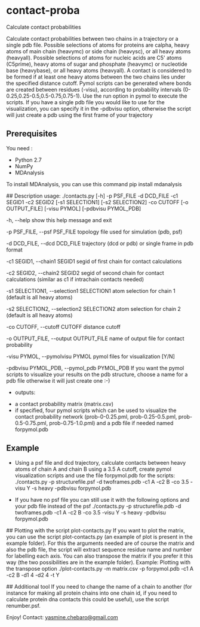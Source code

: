 # contact-proba
Calculate contact probabilities

Calculate contact probabilities between two chains in a trajectory or a single pdb file. 
Possible selections of atoms for proteins are calpha, heavy atoms of main chain (heavymc) or side chain (heavysc), or all heavy atoms (heavyall). 
Possible selections of atoms for nucleic acids are C5' atoms (C5prime), heavy atoms of sugar and phosphate (heavymc) or nucleotide base (heavybase), or all heavy atoms (heavyall). 
A contact is considered to be formed if at least one heavy atoms between the two chains lies under the specified distance cutoff.
Pymol scripts can be generated where bonds are created between residues (-visu), according to probability intervals (0-0.25,0.25-0.5,0.5-0.75,0.75-1). Use the run option in pymol to execute the scripts. If you have a single pdb
file you would like to use for the visualization, you can specify it in the -pdbvisu option, otherwise the 
script will just create a pdb using the first frame of your trajectory 


## Prerequisites
You need :
* Python 2.7 
* NumPy
* MDAnalysis

To install MDAnalysis, you can use this command
pip install mdanalysis

## Description
usage: ./contacts.py [-h] -p PSF_FILE -d DCD_FILE -c1 SEGID1 -c2 SEGID2
                            [-s1 SELECTION1] [-s2 SELECTION2] -co CUTOFF
                            [-o OUTPUT_FILE] [-visu PYMOL]
                            [-pdbvisu PYMOL_PDB]
                            
-h, --help            show this help message and exit

-p PSF_FILE, --psf PSF_FILE
                       topology file used for simulation (pdb, psf)
                        
-d DCD_FILE, --dcd DCD_FILE
                        trajectory (dcd or pdb) or single frame in pdb format
                        
-c1 SEGID1, --chain1 SEGID1
                        segid of first chain for contact calculations
                        
-c2 SEGID2, --chain2 SEGID2
                        segid of second chain for contact calculations (similar as c1 if intrachain contacts needed)
                        
-s1 SELECTION1, --selection1 SELECTION1
                        atom selection for chain 1 (default is all heavy atoms)
                        
-s2 SELECTION2, --selection2 SELECTION2
                        atom selection for chain 2 (default is all heavy atoms)
                        
-co CUTOFF, --cutoff CUTOFF
                        distance cutoff
                        
-o OUTPUT_FILE, --output OUTPUT_FILE
                        name of output file for contact probability
                        
-visu PYMOL, --pymolvisu PYMOL
                        pymol files for visualization [Y/N]
                        
-pdbvisu PYMOL_PDB, --pymol_pdb PYMOL_PDB
                        If you want the pymol scripts to visualize your results on the pdb structure, choose a name for a pdb file otherwise it will just create one :-)
                          

* outputs:
- a contact probability matrix (matrix.csv)
- if specified, four pymol scripts which can be used to visualize the contact probability network (prob-0-0.25.pml, prob-0.25-0.5.pml, prob-0.5-0.75.pml, prob-0.75-1.0.pml) 
and a pdb file if needed named forpymol.pdb

## Example 

* Using a psf file and dcd trajectory, calculate contacts between heavy atoms of chain A and chain B using a 3.5 A cutoff, 
create pymol visualization scripts and use the file forpymol.pdb for the scripts:
./contacts.py -p structurefile.psf -d twoframes.pdb -c1 A -c2 B -co 3.5 -visu Y -s heavy -pdbvisu forpymol.pdb

* If you have no psf file you can still use it with the following options and your pdb file instead of the psf
./contacts.py -p structurefile.pdb -d twoframes.pdb -c1 A -c2 B -co 3.5 -visu Y -s heavy -pdbvisu forpymol.pdb
 
## Plotting with the script plot-contacts.py
If you want to plot the matrix, you can use the script plot-contacts.py (an example of plot is present in the example folder).
For this the arguments needed are of course the matrix and also the pdb file, the script will extract sequence residue name and number for labelling each axis. You can also transpose the matrix if you prefer it this way (the two possibilities are in the example folder).
Example:
Plotting with the transpose option
./plot-contacts.py -m matrix.csv -p forpymol.pdb -c1 A -c2 B -d1 4 -d2 4 -t Y

## Additional tool
If you need to change the name of a chain to another (for instance for making all protein chains into one chain id, if you need to calculate protein dna contacts this could be useful), use the script renumber.psf.



Enjoy! 
Contact: yasmine.chebaro@gmail.com




